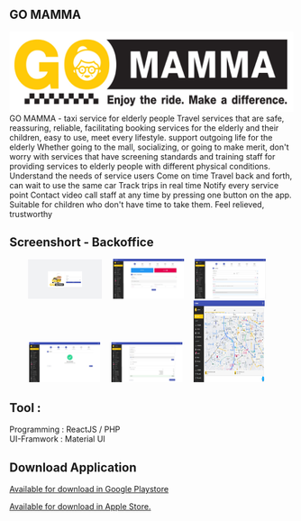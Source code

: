 

## GO MAMMA
<img src="public/image/Gomamma_banner.jpeg">
GO MAMMA - taxi service for elderly people Travel services that are safe, reassuring, reliable, facilitating booking services for the elderly and their children, easy to use, meet every lifestyle. support outgoing life for the elderly Whether going to the mall, socializing, or going to make merit, don't worry with services that have screening standards and training staff for providing services to elderly people with different physical conditions. Understand the needs of service users Come on time Travel back and forth, can wait to use the same car Track trips in real time Notify every service point Contact video call staff at any time by pressing one button on the app. Suitable for children who don't have time to take them. Feel relieved, trustworthy

## Screenshort - Backoffice

<div align="center">
   <img src="screen/screen-000.JPG" width="26%"> &nbsp; &nbsp;
   <img src="screen/screen-001.JPG" width="25%"> &nbsp; &nbsp;
   <img src="screen/screen-002.JPG" width="25%"> &nbsp; &nbsp;
</div>

<div align="center">
   <img src="screen/screen-003.JPG" width="25%"> &nbsp; &nbsp;
   <img src="screen/screen-006.JPG" width="25%"> &nbsp; &nbsp;
   <img src="screen/screen-007.JPG" width="25%" height="145px"> &nbsp; &nbsp;
</div>

## Tool :
<p/>
<div>Programming : ReactJS / PHP </div>
<div>UI-Framwork : Material UI</div>
<p>

## Download Application

[Available for download in Google Playstore](https://play.google.com/store/apps/details?id=com.doublem.gomamma&hl=th&gl=US)

[Available for download in Apple Store.](https://apps.apple.com/th/app/go-mamma/id1633033336)
